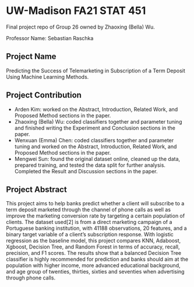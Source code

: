 # UW-Madison FA21 STAT 451
Final project repo of Group 26 owned by Zhaoxing (Bella) Wu.

Professor Name: Sebastian Raschka

## Project Name
Predicting the Success of Telemarketing in Subscription of a Term Deposit Using Machine Learning Methods.

## Project Contribution
  - Arden Kim: worked on the Abstract, Introduction, Related Work, and Proposed Method sections in the paper.
  - Zhaoxing (Bella) Wu: coded classifiers together and parameter tuning and finished writing the Experiment and Conclusion sections in the paper.
  - Wenxuan (Emma) Chen: coded classifiers together and parameter tuning and worked on the Abstract, Introduction, Related Work, and Proposed Method sections in the paper.
  - Mengwei Sun: found the original dataset online, cleaned up the data, prepared training, and tested the data split for further analysis. Completed
the Result and Discussion sections in the paper.

## Project Abstract
This project aims to help banks predict whether a client will subscribe to a term deposit marketed through the channel of phone calls as well as improve the marketing conversion rate by targeting a certain population of clients. The dataset used[2] is from a direct marketing campaign of a Portuguese banking institution, with 41188 observations, 20 features, and a binary target variable of a client’s subscription response. With logistic regression as the baseline model, this project compares KNN, Adaboost, Xgboost, Decision Tree, and Random Forest in terms of accuracy, recall, precision, and F1 scores. The results show that a balanced Decision Tree classifier is highly recommended for prediction and banks should aim at the population with higher income, more advanced educational background, and age group of twenties, thirties, sixties and seventies when advertising through phone calls.
